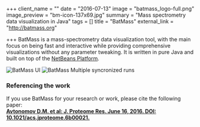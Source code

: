+++
client_name = ""
date = "2016-07-13"
image = "batmass_logo-full.png"
image_preview = "bm-icon-137x69.jpg"
summary = "Mass spectrometry data visualization in Java"
tags = []
title = "BatMass"
external_link = "http://batmass.org"

+++
BatMass is a mass-spectrometry data visualization tool, with the main focus on being fast and interactive while providing comprehensive visualizations without any parameter tweaking. It is written in pure Java and built on top of the [NetBeans Platform](https://netbeans.org/features/platform/all-docs.html).

![BatMass UI](http://www.batmass.org/images/about-batmass/free-layout.png)
![BatMass Multiple syncronized runs](http://www.batmass.org/images/about-batmass/comparison-6-runs-1-blank.png)

### Referencing the work
If you use BatMass for your research or work, please cite the following paper:  
**[Avtonomov D.M. et al:
J. Proteome Res. June 16, 2016.
DOI: 10.1021/acs.jproteome.6b00021.](https://dx.doi.org/10.1021/acs.jproteome.6b00021)**
